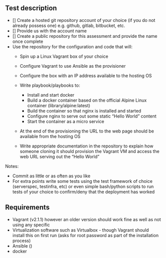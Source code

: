 ## Test description

* [] Create a hosted git repository account of your choice (if you do not already possess one) e.g. github, gitlab, bitbucket, etc.
* [] Provide us with the account name
* [] Create a public repository for this assessment and provide the name once complete
* Use the repository for the configuration and code that will:
   * Spin up a Linux Vagrant box of your choice
   * Configure Vagrant to use Ansible as the provisioner
   * Configure the box with an IP address available to the hosting OS
   * Write playbook/playbooks to:
     * Install and start docker
     * Build a docker container based on the official Alpine Linux container (library/alpine:latest)
     * Build the container so that nginx is installed and started
     * Configure nginx to serve out some static “Hello World” content
     * Start the container as a micro service

   * At the end of the provisioning the URL to the web page should be available from the hosting OS
   * Write appropriate documentation in the repository to explain how someone cloning it should provision the Vagrant VM and access the web URL serving out the “Hello World”

Notes:
* Commit as little or as often as you like
* For  extra points write some tests using the test framework of choice (serverspec, testinfra, etc) or even simple bash/python scripts to run tests of your choice to confirm/deny that the deployment has worked

## Requirements

* Vagrant (v2.1.1) however an older version should work fine as well as not using any specific
* Virtualization software such as Virtualbox - though Vagrant should install this on first run (asks for root password as part of the installation process)
* Ansible ()
* docker 